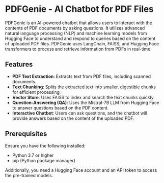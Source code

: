 # PDFGenie - AI Chatbot for PDF Files

PDFGenie is an AI-powered chatbot that allows users to interact with the contents of PDF documents by asking questions. It utilizes advanced natural language processing (NLP) and machine learning models from Hugging Face to understand and respond to queries based on the content of uploaded PDF files. PDFGenie uses LangChain, FAISS, and Hugging Face transformers to process and retrieve information from PDFs in real-time.

## Features

- **PDF Text Extraction**: Extracts text from PDF files, including scanned documents.
- **Text Chunking**: Splits the extracted text into smaller, digestible chunks for efficient processing.
- **Vector Store**: Uses FAISS to index and search the text chunks quickly.
- **Question-Answering (QA)**: Uses the Mistral-7B LLM from Hugging Face to answer questions based on the PDF content.
- **Interactive Chatbot**: Users can ask questions, and the chatbot will provide answers based on the content of the uploaded PDF.

## Prerequisites

Ensure you have the following installed:

- Python 3.7 or higher
- pip (Python package manager)

Additionally, you need a Hugging Face account and an API token to access the pre-trained models.
